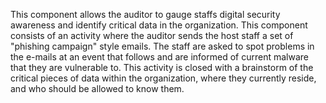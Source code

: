 This component allows the auditor to gauge staffs digital security awareness and identify critical data in the organization. This component consists of an activity where the auditor sends the host staff a set of "phishing campaign" style emails. The staff are asked to spot problems in the e-mails at an event that follows and are informed of current malware that they are vulnerable to. This activity is closed with a brainstorm of the critical pieces of data within the organization, where they currently reside, and who should be allowed to know them.

